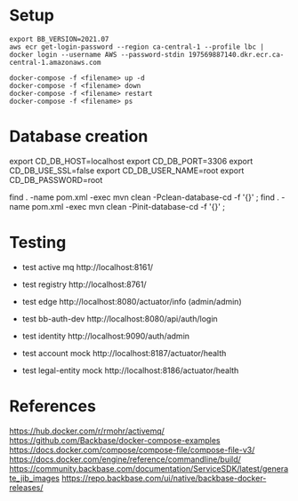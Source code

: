 # Setup
```
export BB_VERSION=2021.07
aws ecr get-login-password --region ca-central-1 --profile lbc | docker login --username AWS --password-stdin 197569887140.dkr.ecr.ca-central-1.amazonaws.com

docker-compose -f <filename> up -d
docker-compose -f <filename> down
docker-compose -f <filename> restart
docker-compose -f <filename> ps
```

# Database creation

export CD_DB_HOST=localhost
export CD_DB_PORT=3306
export CD_DB_USE_SSL=false
export CD_DB_USER_NAME=root
export CD_DB_PASSWORD=root

find . -name pom.xml -exec mvn clean -Pclean-database-cd -f '{}' \;
find . -name pom.xml -exec mvn clean -Pinit-database-cd -f '{}' \;

# Testing

* test active mq
http://localhost:8161/

* test registry
http://localhost:8761/

* test edge
http://localhost:8080/actuator/info (admin/admin)

* test bb-auth-dev
http://localhost:8080/api/auth/login

* test identity
http://localhost:9090/auth/admin

* test account mock
http://localhost:8187/actuator/health

* test legal-entity mock
http://localhost:8186/actuator/health

# References
https://hub.docker.com/r/rmohr/activemq/
https://github.com/Backbase/docker-compose-examples
https://docs.docker.com/compose/compose-file/compose-file-v3/
https://docs.docker.com/engine/reference/commandline/build/
https://community.backbase.com/documentation/ServiceSDK/latest/generate_jib_images
https://repo.backbase.com/ui/native/backbase-docker-releases/


